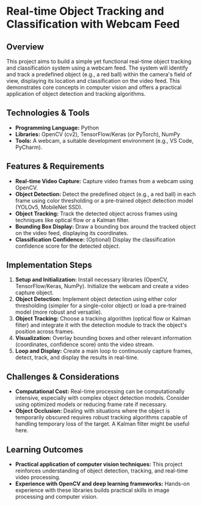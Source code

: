 #  Real-time Object Tracking and Classification with Webcam Feed

## Overview
This project aims to build a simple yet functional real-time object tracking and classification system using a webcam feed.  The system will identify and track a predefined object (e.g., a red ball) within the camera's field of view, displaying its location and classification on the video feed. This demonstrates core concepts in computer vision and offers a practical application of object detection and tracking algorithms.

## Technologies & Tools
- **Programming Language:** Python
- **Libraries:** OpenCV (cv2), TensorFlow/Keras (or PyTorch), NumPy
- **Tools:**  A webcam, a suitable development environment (e.g., VS Code, PyCharm).

## Features & Requirements
- **Real-time Video Capture:** Capture video frames from a webcam using OpenCV.
- **Object Detection:** Detect the predefined object (e.g., a red ball) in each frame using color thresholding or a pre-trained object detection model (YOLOv5, MobileNet SSD).
- **Object Tracking:** Track the detected object across frames using techniques like optical flow or a Kalman filter.
- **Bounding Box Display:** Draw a bounding box around the tracked object on the video feed, displaying its coordinates.
- **Classification Confidence:** (Optional) Display the classification confidence score for the detected object.

## Implementation Steps
1. **Setup and Initialization:** Install necessary libraries (OpenCV, TensorFlow/Keras, NumPy).  Initialize the webcam and create a video capture object.
2. **Object Detection:** Implement object detection using either color thresholding (simpler for a single-color object) or load a pre-trained model (more robust and versatile).
3. **Object Tracking:** Choose a tracking algorithm (optical flow or Kalman filter) and integrate it with the detection module to track the object's position across frames.
4. **Visualization:**  Overlay bounding boxes and other relevant information (coordinates, confidence score) onto the video stream.
5. **Loop and Display:** Create a main loop to continuously capture frames, detect, track, and display the results in real-time.

## Challenges & Considerations
- **Computational Cost:** Real-time processing can be computationally intensive, especially with complex object detection models.  Consider using optimized models or reducing frame rate if necessary.
- **Object Occlusion:** Dealing with situations where the object is temporarily obscured requires robust tracking algorithms capable of handling temporary loss of the target.  A Kalman filter might be useful here.

## Learning Outcomes
- **Practical application of computer vision techniques:** This project reinforces understanding of object detection, tracking, and real-time video processing.
- **Experience with OpenCV and deep learning frameworks:** Hands-on experience with these libraries builds practical skills in image processing and computer vision.

